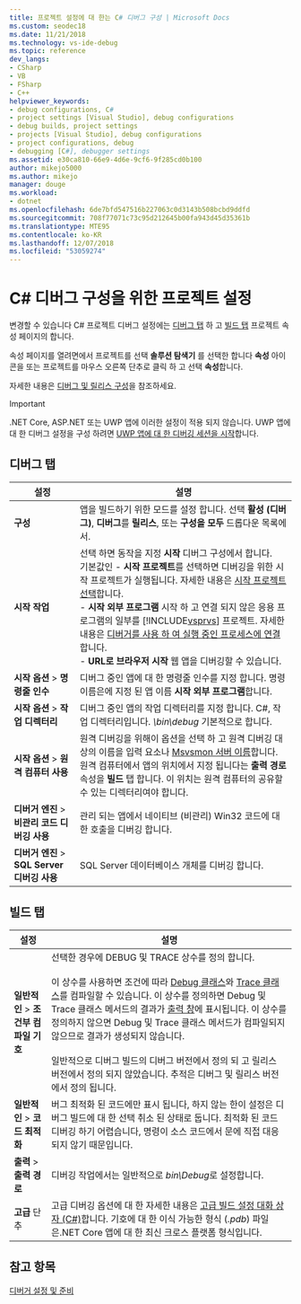 ```yaml
---
title: 프로젝트 설정에 대 한는 C# 디버그 구성 | Microsoft Docs
ms.custom: seodec18
ms.date: 11/21/2018
ms.technology: vs-ide-debug
ms.topic: reference
dev_langs:
- CSharp
- VB
- FSharp
- C++
helpviewer_keywords:
- debug configurations, C#
- project settings [Visual Studio], debug configurations
- debug builds, project settings
- projects [Visual Studio], debug configurations
- project configurations, debug
- debugging [C#], debugger settings
ms.assetid: e30ca810-66e9-4d6e-9cf6-9f285cd0b100
author: mikejo5000
ms.author: mikejo
manager: douge
ms.workload:
- dotnet
ms.openlocfilehash: 6de7bfd547516b227063c0d3143b508bcbd9ddfd
ms.sourcegitcommit: 708f77071c73c95d212645b00fa943d45d35361b
ms.translationtype: MTE95
ms.contentlocale: ko-KR
ms.lasthandoff: 12/07/2018
ms.locfileid: "53059274"
---
```

# <a name="project-settings-for--c-debug-configurations"></a>C# 디버그 구성을 위한 프로젝트 설정

변경할 수 있습니다 C# 프로젝트 디버그 설정에는 [디버그 탭](#debug-tab) 하 고 [빌드 탭](#build-tab) 프로젝트 속성 페이지의 합니다. 

속성 페이지를 열려면에서 프로젝트를 선택 **솔루션 탐색기** 를 선택한 합니다 **속성** 아이콘을 또는 프로젝트를 마우스 오른쪽 단추로 클릭 하 고 선택 **속성**합니다.

자세한 내용은 [디버그 및 릴리스 구성](how-to-set-debug-and-release-configurations.md)을 참조하세요. 

>[!IMPORTANT]
>.NET Core, ASP.NET 또는 UWP 앱에 이러한 설정이 적용 되지 않습니다. UWP 앱에 대 한 디버그 설정을 구성 하려면 [UWP 앱에 대 한 디버깅 세션을 시작](start-a-debugging-session-for-a-store-app-in-visual-studio-vb-csharp-cpp-and-xaml.md)합니다.  
  
## <a name="debug-tab"></a>디버그 탭  
  
|설정|설명|
|-------------------------------------| - |
| **구성** | 앱을 빌드하기 위한 모드를 설정 합니다. 선택 **활성 (디버그)**, **디버그**를 **릴리스**, 또는 **구성을 모두** 드롭다운 목록에서. |
| **시작 작업** | 선택 하면 동작을 지정 **시작** 디버그 구성에서 합니다.<br />기본값인 - **시작 프로젝트**를 선택하면 디버깅을 위한 시작 프로젝트가 실행됩니다. 자세한 내용은 [시작 프로젝트 선택](/previous-versions/visualstudio/visual-studio-2010/0s590bew(v=vs.100))합니다.<br />- **시작 외부 프로그램** 시작 하 고 연결 되지 않은 응용 프로그램의 일부를 [!INCLUDE[vsprvs](../code-quality/includes/vsprvs_md.md)] 프로젝트. 자세한 내용은 [디버거를 사용 하 여 실행 중인 프로세스에 연결](attach-to-running-processes-with-the-visual-studio-debugger.md)합니다.<br />- **URL로 브라우저 시작** 웹 앱을 디버깅할 수 있습니다. |
| **시작 옵션** > **명령줄 인수** | 디버그 중인 앱에 대 한 명령줄 인수를 지정 합니다. 명령 이름은에 지정 된 앱 이름 **시작 외부 프로그램**합니다. |
| **시작 옵션** > **작업 디렉터리** | 디버그 중인 앱의 작업 디렉터리를 지정 합니다. C#, 작업 디렉터리입니다. *\bin\debug* 기본적으로 합니다.
| **시작 옵션** > **원격 컴퓨터 사용**|원격 디버깅을 위해이 옵션을 선택 하 고 원격 디버깅 대상의 이름을 입력 요소나 [Msvsmon 서버 이름](../debugger/remote-debugging.md)합니다. <br />원격 컴퓨터에서 앱의 위치에서 지정 됩니다는 **출력 경로** 속성을 **빌드** 탭 합니다. 이 위치는 원격 컴퓨터의 공유할 수 있는 디렉터리여야 합니다. 
| **디버거 엔진** > **비관리 코드 디버깅 사용** | 관리 되는 앱에서 네이티브 (비관리) Win32 코드에 대 한 호출을 디버깅 합니다. |
| **디버거 엔진** > **SQL Server 디버깅 사용** | SQL Server 데이터베이스 개체를 디버깅 합니다. |
  
## <a name="build-tab"></a>빌드 탭  
  
|설정|설명|  
|-------------|-----------------|  
|**일반적인** > **조건부 컴파일 기호**|선택한 경우에 DEBUG 및 TRACE 상수를 정의 합니다.<br /><br /> 이 상수를 사용하면 조건에 따라 [Debug 클래스](/dotnet/api/system.diagnostics.debug)와 [Trace 클래스](/dotnet/api/system.diagnostics.trace)를 컴파일할 수 있습니다. 이 상수를 정의하면 Debug 및 Trace 클래스 메서드의 결과가 [출력 창](../ide/reference/output-window.md)에 표시됩니다. 이 상수를 정의하지 않으면 Debug 및 Trace 클래스 메서드가 컴파일되지 않으므로 결과가 생성되지 않습니다.<br /><br />일반적으로 디버그 빌드의 디버그 버전에서 정의 되 고 릴리스 버전에서 정의 되지 않았습니다. 추적은 디버그 및 릴리스 버전에서 정의 됩니다.|  
|**일반적인** > **코드 최적화**|버그 최적화 된 코드에만 표시 됩니다, 하지 않는 한이 설정은 디버그 빌드에 대 한 선택 취소 된 상태로 둡니다. 최적화 된 코드 디버깅 하기 어렵습니다, 명령이 소스 코드에서 문에 직접 대응 되지 않기 때문입니다.|  
|**출력** > **출력 경로**|디버깅 작업에서는 일반적으로 *bin\Debug*로 설정합니다.|
|**고급** 단추|고급 디버깅 옵션에 대 한 자세한 내용은 [고급 빌드 설정 대화 상자 (C#)](../ide/reference/advanced-build-settings-dialog-box-csharp.md)합니다. 기호에 대 한 이식 가능한 형식 (*.pdb*) 파일은.NET Core 앱에 대 한 최신 크로스 플랫폼 형식입니다. 
  
## <a name="see-also"></a>참고 항목  
 [디버거 설정 및 준비](../debugger/debugger-settings-and-preparation.md)